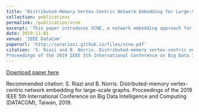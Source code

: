 ```yaml
---
title: "Distributed-Memory Vertex-Centric Network Embedding for Large-Scale Graphs"
collection: publications
permalink: /publication/vcne
excerpt: 'This paper introduces VCNE, a network embedding approach for very large graphs. <img width="50%" src="/images/vcne.png" />'
date: 2019-11-01
venue: 'IEEE DataCom'
paperurl: 'http://sarariazi.github.io/files/vcne.pdf'
citation: 'S. Riazi and B. Norris. Distributed-memory vertex-centric network embedding for large-scale graphs.
Proceedings of the 2019 IEEE 5th International Conference on Big Data Intelligence and Computing (DATACOM), Taiwan, 2019'
---
```


[Download paper here](http://sarariazi.github.io/files/vcne.pdf)

Recommended citation: S. Riazi and B. Norris. Distributed-memory vertex-centric network embedding for large-scale graphs.
Proceedings of the 2019 IEEE 5th International Conference on Big Data Intelligence and Computing (DATACOM), Taiwan, 2019.
